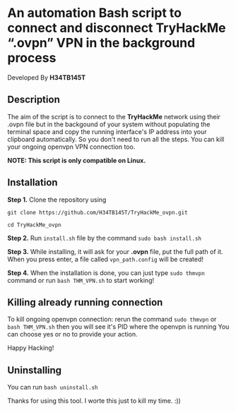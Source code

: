 # An automation Bash script to connect and disconnect TryHackMe “.ovpn” VPN in the background process
Developed By **H34TB145T**

## Description
The aim of the script is to connect to the **TryHackMe** network using 
their .ovpn file but in the backgound of your system without populating the terminal space
and copy the running interface's IP address into your clipboard automatically.
So you don't need to run all the steps. You can kill your ongoing openvpn VPN connection too.

**NOTE: This script is only compatible on Linux.**


## Installation

**Step 1.** Clone the repository using 

```git clone https://github.com/H34TB145T/TryHackMe_ovpn.git```

```cd TryHackMe_ovpn```

**Step 2.** Run ```install.sh``` file by the command ```sudo bash install.sh```

**Step 3.** While installing, it will ask for your **.ovpn** file, put the full path of it. When you press enter, a file called `vpn_path.config` will be created!

**Step 4.** When the installation is done, you can just type ```sudo thmvpn``` command or run ```bash THM_VPN.sh``` to start working!

## Killing already running connection
To kill ongoing openvpn connection:
rerun the command ```sudo thmvpn``` or ```bash THM_VPN.sh```
then you will see it's PID where the openvpn is running
You can choose yes or no to provide your action.

Happy Hacking!

## Uninstalling
You can run ```bash uninstall.sh```

Thanks for using this tool. I worte this just to kill my time. :))
